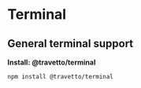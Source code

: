 <!-- This file was generated by @travetto/doc and should not be modified directly -->
<!-- Please modify https://github.com/travetto/travetto/tree/main/module/terminal/README.ts and execute "npx trv doc" to rebuild -->
# Terminal
## General terminal support

**Install: @travetto/terminal**
```bash
npm install @travetto/terminal
```
